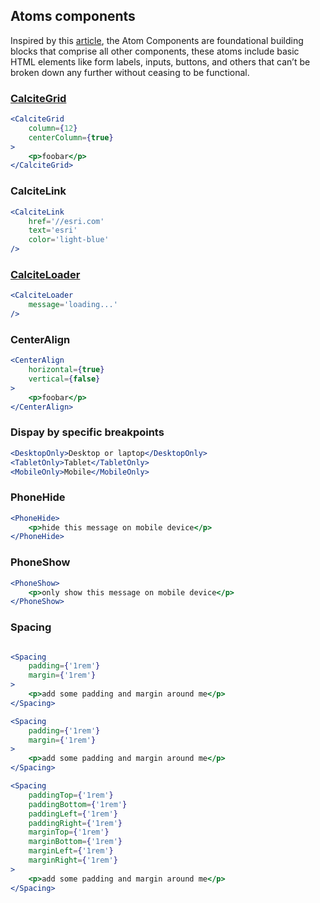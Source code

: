 ## Atoms components

Inspired by this [article](https://atomicdesign.bradfrost.com/chapter-2/), the Atom Components are foundational building blocks that comprise all other components, these atoms include basic HTML elements like form labels, inputs, buttons, and others that can’t be broken down any further without ceasing to be functional.

### [CalciteGrid](http://esri.github.io/calcite-web/documentation/grid/#container)
```jsx
<CalciteGrid 
    column={12} 
    centerColumn={true}
>
    <p>foobar</p>
</CalciteGrid>
```

### CalciteLink
```jsx
<CalciteLink
    href='//esri.com' 
    text='esri'
    color='light-blue'
/>
```

### [CalciteLoader](http://esri.github.io/calcite-web/documentation/components/#loader)
```jsx
<CalciteLoader
    message='loading...'
/>
```

### CenterAlign

```jsx
<CenterAlign
    horizontal={true}
    vertical={false}
>
    <p>foobar</p>
</CenterAlign>
```

### Dispay by specific breakpoints

```jsx
<DesktopOnly>Desktop or laptop</DesktopOnly>
<TabletOnly>Tablet</TabletOnly>
<MobileOnly>Mobile</MobileOnly>
```

### PhoneHide

```jsx
<PhoneHide>
    <p>hide this message on mobile device</p>
</PhoneHide>
```

### PhoneShow

```jsx
<PhoneShow>
    <p>only show this message on mobile device</p>
</PhoneShow>
```

### Spacing

```jsx

<Spacing
    padding={'1rem'}
    margin={'1rem'}
>
    <p>add some padding and margin around me</p>
</Spacing>

<Spacing
    padding={'1rem'}
    margin={'1rem'}
>
    <p>add some padding and margin around me</p>
</Spacing>

<Spacing
    paddingTop={'1rem'}
    paddingBottom={'1rem'}
    paddingLeft={'1rem'}
    paddingRight={'1rem'}
    marginTop={'1rem'}
    marginBottom={'1rem'}
    marginLeft={'1rem'}
    marginRight={'1rem'}
>
    <p>add some padding and margin around me</p>
</Spacing>
```